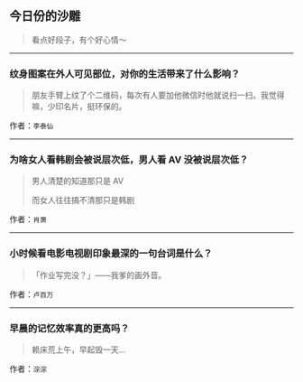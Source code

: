## 今日份的沙雕

> 看点好段子，有个好心情～


 
---

### 纹身图案在外人可见部位，对你的生活带来了什么影响？

> 朋友手臂上纹了个二维码，每次有人要加他微信时他就说扫一扫。我觉得嘛，少印名片，挺环保的。


作者：`李泰仙`

---

### 为啥女人看韩剧会被说层次低，男人看 AV 没被说层次低？

> 男人清楚的知道那只是 AV
> 
> 而女人往往搞不清那只是韩剧


作者：`肖萧`

---

### 小时候看电影电视剧印象最深的一句台词是什么？

> 「作业写完没？」——我爹的画外音。


作者：`卢百万`

---

### 早晨的记忆效率真的更高吗？

> 赖床荒上午，早起毁一天...


作者：`淙淙`